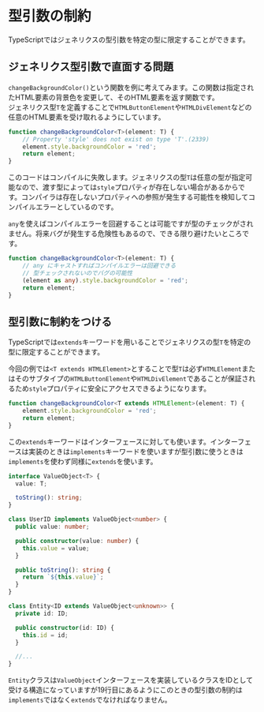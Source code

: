 # 型引数の制約

TypeScriptではジェネリクスの型引数を特定の型に限定することができます。

## ジェネリクス型引数で直面する問題

`changeBackgroundColor()`という関数を例に考えてみます。この関数は指定されたHTML要素の背景色を変更して、そのHTML要素を返す関数です。  
ジェネリクス型`T`を定義することで`HTMLButtonElement`や`HTMLDivElement`などの任意のHTML要素を受け取れるようにしています。

```typescript
function changeBackgroundColor<T>(element: T) {
    // Property 'style' does not exist on type 'T'.(2339)
    element.style.backgroundColor = 'red';
    return element;
}
```

このコードはコンパイルに失敗します。ジェネリクスの型`T`は任意の型が指定可能なので、渡す型によっては`style`プロパティが存在しない場合があるからです。コンパイラは存在しないプロパティへの参照が発生する可能性を検知してコンパイルエラーとしているのです。

`any`を使えばコンパイルエラーを回避することは可能ですが型のチェックがされません。将来バグが発生する危険性もあるので、できる限り避けたいところです。

```typescript
function changeBackgroundColor<T>(element: T) {
    // any にキャストすればコンパイルエラーは回避できる
    // 型チェックされないのでバグの可能性
    (element as any).style.backgroundColor = 'red';
    return element;
}
```

## 型引数に制約をつける

TypeScriptでは`extends`キーワードを用いることでジェネリクスの型`T`を特定の型に限定することができます。

今回の例では`<T extends HTMLElement>`とすることで型`T`は必ず`HTMLElement`またはそのサブタイプの`HTMLButtonElement`や`HTMLDivElement`であることが保証されるため`style`プロパティに安全にアクセスできるようになります。

```typescript
function changeBackgroundColor<T extends HTMLElement>(element: T) {
    element.style.backgroundColor = 'red';
    return element;
}
```

この`extends`キーワードはインターフェースに対しても使います。インターフェースは実装のときは`implements`キーワードを使いますが型引数に使うときは`implements`を使わず同様に`extends`を使います。

```typescript
interface ValueObject<T> {
  value: T;

  toString(): string;
}

class UserID implements ValueObject<number> {
  public value: number;

  public constructor(value: number) {
    this.value = value;
  }

  public toString(): string {
    return `${this.value}`;
  }
}

class Entity<ID extends ValueObject<unknown>> {
  private id: ID;

  public constructor(id: ID) {
    this.id = id;
  }

  //...
}
```

`Entity`クラスは`ValueObject`インターフェースを実装しているクラスをIDとして受ける構造になっていますが19行目にあるようにこのときの型引数の制約は`implements`ではなく`extends`でなければなりません。
